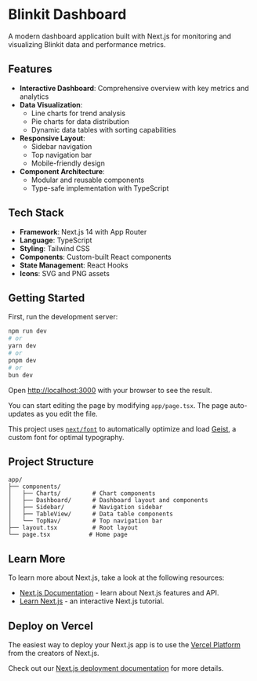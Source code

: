 # Blinkit Dashboard

A modern dashboard application built with Next.js for monitoring and visualizing Blinkit data and performance metrics.

## Features

- **Interactive Dashboard**: Comprehensive overview with key metrics and analytics
- **Data Visualization**: 
  - Line charts for trend analysis
  - Pie charts for data distribution
  - Dynamic data tables with sorting capabilities
- **Responsive Layout**:
  - Sidebar navigation
  - Top navigation bar
  - Mobile-friendly design
- **Component Architecture**:
  - Modular and reusable components
  - Type-safe implementation with TypeScript

## Tech Stack

- **Framework**: Next.js 14 with App Router
- **Language**: TypeScript
- **Styling**: Tailwind CSS
- **Components**: Custom-built React components
- **State Management**: React Hooks
- **Icons**: SVG and PNG assets

## Getting Started

First, run the development server:

```bash
npm run dev
# or
yarn dev
# or
pnpm dev
# or
bun dev
```

Open [http://localhost:3000](http://localhost:3000) with your browser to see the result.

You can start editing the page by modifying `app/page.tsx`. The page auto-updates as you edit the file.

This project uses [`next/font`](https://nextjs.org/docs/app/building-your-application/optimizing/fonts) to automatically optimize and load [Geist](https://vercel.com/font), a custom font for optimal typography.

## Project Structure

```
app/
├── components/
│   ├── Charts/         # Chart components
│   ├── Dashboard/      # Dashboard layout and components
│   ├── Sidebar/        # Navigation sidebar
│   ├── TableView/      # Data table components
│   └── TopNav/         # Top navigation bar
├── layout.tsx          # Root layout
└── page.tsx           # Home page
```

## Learn More

To learn more about Next.js, take a look at the following resources:

- [Next.js Documentation](https://nextjs.org/docs) - learn about Next.js features and API.
- [Learn Next.js](https://nextjs.org/learn) - an interactive Next.js tutorial.

## Deploy on Vercel

The easiest way to deploy your Next.js app is to use the [Vercel Platform](https://vercel.com/new?utm_medium=default-template&filter=next.js&utm_source=create-next-app&utm_campaign=create-next-app-readme) from the creators of Next.js.

Check out our [Next.js deployment documentation](https://nextjs.org/docs/app/building-your-application/deploying) for more details.
